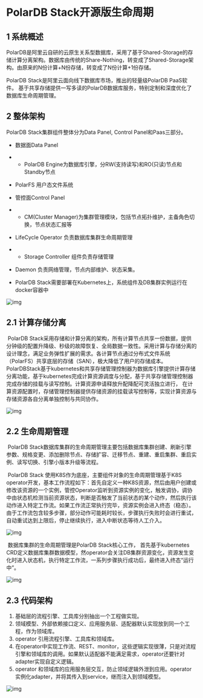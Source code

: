 # PolarDB Stack开源版生命周期

## 1 系统概述

PolarDB是阿里云自研的云原生关系型数据库，采用了基于Shared-Storage的存储计算分离架构。数据库由传统的Share-Nothing，转变成了Shared-Storage架构。由原来的N份计算+N份存储，转变成了N份计算+1份存储。

PolarDB Stack是阿里云面向线下数据库市场，推出的轻量级PolarDB PaaS软件。 基于共享存储提供一写多读的PolarDB数据库服务，特别定制和深度优化了数据库生命周期管理。

## 2 整体架构

PolarDB Stack集群组件整体分为Data Panel, Control Panel和Paas三部分。

- 数据面Data Panel

- - PolarDB Engine为数据库引擎，分RW(支持读写)和RO(只读)节点和Standby节点
- PolarFS 用户态文件系统

- 管控面Control Panel

- - CM(Cluster Manager)为集群管理模块，包括节点拓扑维护，主备角色切换，节点状态汇报等
- LifeCycle Operator 负责数据库集群生命周期管理

- - Storage Controller 组件负责存储管理
- Daemon 负责网络管理，节点内部维护、状态采集。

- PolarDB Stack需要部署在Kubernetes上，系统组件及DB集群实例运行在docker容器中

![img](docs/img/1.png)

## 2.1 计算存储分离

​     PolarDB Stack采用存储和计算分离的架构，所有计算节点共享一份数据，提供分钟级的配置升降级、秒级的故障恢复、全局数据一致性。采用计算与存储分离的设计理念，满足业务弹性扩展的需求。各计算节点通过分布式文件系统（PolarFS）共享底层的存储（SAN），极大降低了用户的存储成本。PolarDBStack基于kubernetes和共享存储管理控制器为数据库引擎提供计算存储分离功能，基于kubernetes完成计算资源调度与分配，基于共享存储管理控制器完成存储的挂载与读写控制。计算资源申请释放升配降配可灵活独立进行， 在计算资源配置时，存储管理控制器提供存储资源的挂载读写控制等，实现计算资源与存储资源各自分离单独控制与共同协作。

![img](docs/img/2.png)



## 2.2 生命周期管理

​     PolarDB Stack数据库集群的生命周期管理主要包括数据库集群创建、刷新引擎参数、规格变更、添加删除节点、存储扩容、迁移节点、重建、重启集群、重启实例、读写切换、引擎小版本升级等流程。

​     PolarDB Stack 使用K8S作为底座，主要组件对象的生命周期管理基于K8S operator开发，基本工作流程如下：首先自定义一种K8S资源，然后由用户创建或修改该资源的一个实例，管控Operator监听到资源实例的变化，触发调协，调协中由状态机检测当前资源状态，判断是否触发了当前状态的某个动作，然后执行该动作进入特定工作流。如果工作流正常执行完毕，资源实例会进入终态（稳态）。由于工作流包含较多步骤，部分动作可能耗时较长，步骤执行失败时会进行重试，自动重试达到上限后，停止继续执行，进入中断状态等待人工介入。

![img](docs/img/3.png)

​     数据库集群的生命周期管理是PolarDB Stack核心工作， 首先基于kubernetes CRD定义数据库集群数据模型，然operator会关注DB集群资源变化，资源发生变化时进入状态机，执行特定工作流，一系列步骤执行成功后，最终进入终态“运行中”。

![img](docs/img/4.png)

## 2.3 代码架构



1. 基础层的流程引擎、工具库分别抽出一个工程做实现。
2. 领域模型、外部依赖接口定义、应用服务层、适配器默认实现放到同一个工程，作为领域库。
3. operator 引用流程引擎、工具库和领域库。
4. 在operator中实现工作流、REST、monitor，这些逻辑实现很薄，只是对流程引擎和领域库的调用。如果默认适配器不能满足需求，operator还要针对adapter实现自定义逻辑。
5. operator 和领域库的应用服务层交互，防止领域逻辑外泄到应用。operator实例化adapter，并将其传入到service，继而注入到领域模型。

![img](docs/img/5.png)